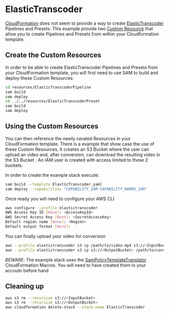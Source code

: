 # ElasticTranscoder

[CloudFormation](https://docs.aws.amazon.com/AWSCloudFormation/latest/UserGuide/Welcome.html) does not seem to provide a way to create [ElasticTranscoder](https://docs.aws.amazon.com/elastictranscoder/latest/developerguide/introduction.html) Pipelines and Presets. This example provide two [Custom Resource](https://docs.aws.amazon.com/AWSCloudFormation/latest/UserGuide/template-custom-resources.html) that allow you to create Pipelines and Presets from within your Cloudformation template.

## Create the Custom Resources

In order to be able to create ElasticTranscoder Pipelines and Presets from your CloudFormation template, you will first need to use SAM to build and deploy these Custom Resources:

```bash
cd resources/ElasticTranscoderPipeline
sam build
sam deploy
cd ../../resources/ElasticTranscoderPreset
sam build
sam deploy
```

## Using the Custom Resources

You can then reference the newly cerated Resources in your CloudFormation template.
There is a example that show case the use of these Custom Resources. It creates an S3 Bucket <InputBucket> where the user can upload an video and, after conversion, can download the resulting video in the S3 Bucket <OutputBucket>. An IAM user is created with access limited to these 2 buckets.

In order to create the example stack execute:

```bash
sam build --template ElasticTranscoder.yaml
sam deploy --capabilities "CAPABILITY_IAM CAPABILITY_NAMED_IAM"
```

Once ready you will need to configure your AWS CLI 

```bash
aws configure --profile elastictranscoder
AWS Access Key ID [None]: <AccessKeyId>
AWS Secret Access Key [None]: <SecretAccessKey>
Default region name [None]: <Region>
Default output format [None]: 
```

You can finally upload your video for conversion 

```bash
aws --profile elastictranscoder s3 cp /path/to/video.mp4 s3://<InputBucket>
aws --profile elastictranscoder s3 cp s3://<OutputBucket> /path/to/converted_video.mp4
```

*BEWARE*: The example stack uses the [SamPolicyTemplateTranslator](https://github.com/awslabs/aws-cloudformation-templates) CloudFormation Macros. You will need to have created them in your accoutn before hand

## Cleaning up

```bash
aws s3 rm --recursive s3://<InputBucket>
aws s3 rm --recursive s3://<OutputBucket>
aws cloudformation delete-stack --stack-name ElasticTranscoder
```
